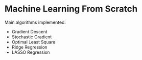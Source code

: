 # Machine Learning From Scratch

Main algorithms implemented:

- Gradient Descent
- Stochastic Gradient
- Optimal Least Square
- Ridge Regression
- LASSO Regression
